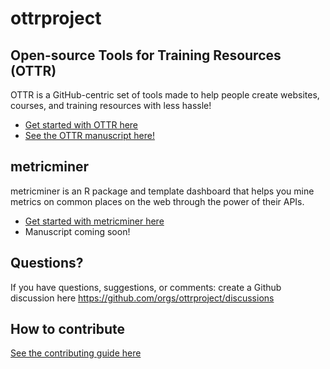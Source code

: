 # ottrproject 

## Open-source Tools for Training Resources (OTTR) 

OTTR is a GitHub-centric set of tools made to help people create websites, courses, and training resources with less hassle! 

- [Get started with OTTR here](https://www.ottrproject.org/)
- [See the OTTR manuscript here!](https://www.tandfonline.com/doi/full/10.1080/26939169.2022.2118646)

## metricminer 

metricminer is an R package and template dashboard that helps you mine metrics on common places on the web through the power of their APIs.

- [Get started with metricminer here](https://www.metricminer.org/)
- Manuscript coming soon!

## Questions? 
If you have questions, suggestions, or comments: create a Github discussion here https://github.com/orgs/ottrproject/discussions

## How to contribute 

[See the contributing guide here](https://github.com/ottrproject/.github/blob/main/CONTRIBUTING.md)
